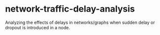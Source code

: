 # network-traffic-delay-analysis
Analyzing the effects of delays in networks/graphs when sudden delay or dropout is introduced in a node.
